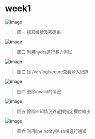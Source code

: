 # week1
![image](https://user-images.githubusercontent.com/62127656/133038716-d35d66c6-07f7-4650-9b9a-3966d3556872.png)
>圖一 撰寫帳號及密碼串

![image](https://user-images.githubusercontent.com/62127656/133038465-1d10c7c2-be37-4bdd-b149-96d870c69c9a.png)
>圖二 利用hydra進行暴力測試

![image](https://user-images.githubusercontent.com/62127656/133038403-80e205d8-afe5-4165-bfac-72a0976cf349.png)
>圖三 從 /var/log/secure查看登入紀錄

![image](https://user-images.githubusercontent.com/62127656/133039523-265b11f1-d7da-45ed-9200-a6a6fb5031db.png)
>圖四 去除invalid的情況

![image](https://user-images.githubusercontent.com/62127656/133042190-67b8bf08-a75c-4034-9c46-ba9ecc6bef3b.png)
>圖五 除圖四知情況外選擇指定欄位輸出

![image](https://user-images.githubusercontent.com/62127656/133050390-4fee1d28-e289-47cb-a258-a43519608c3c.png)
>圖六 利用line notify與.sh檔進行通知
